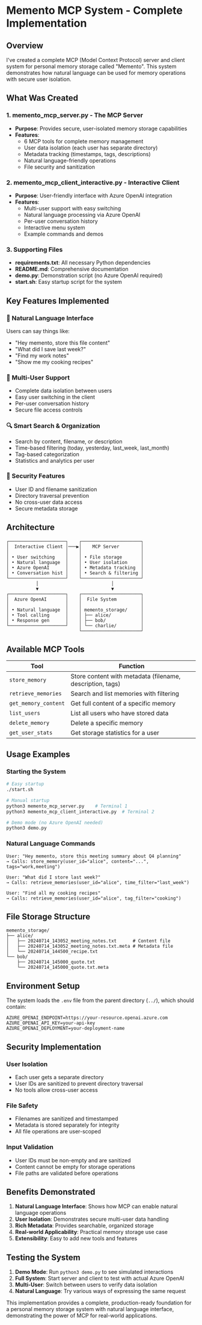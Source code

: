# Memento MCP System - Complete Implementation

## Overview

I've created a complete MCP (Model Context Protocol) server and client system for personal memory storage called "Memento". This system demonstrates how natural language can be used for memory operations with secure user isolation.

## What Was Created

### 1. **memento_mcp_server.py** - The MCP Server
- **Purpose**: Provides secure, user-isolated memory storage capabilities
- **Features**:
  - 6 MCP tools for complete memory management
  - User data isolation (each user has separate directory)
  - Metadata tracking (timestamps, tags, descriptions)
  - Natural language-friendly operations
  - File security and sanitization

### 2. **memento_mcp_client_interactive.py** - Interactive Client
- **Purpose**: User-friendly interface with Azure OpenAI integration
- **Features**:
  - Multi-user support with easy switching
  - Natural language processing via Azure OpenAI
  - Per-user conversation history
  - Interactive menu system
  - Example commands and demos

### 3. **Supporting Files**
- **requirements.txt**: All necessary Python dependencies
- **README.md**: Comprehensive documentation
- **demo.py**: Demonstration script (no Azure OpenAI required)
- **start.sh**: Easy startup script for the system

## Key Features Implemented

### 🧠 Natural Language Interface
Users can say things like:
- "Hey memento, store this file content"
- "What did I save last week?"
- "Find my work notes"
- "Show me my cooking recipes"

### 👥 Multi-User Support
- Complete data isolation between users
- Easy user switching in the client
- Per-user conversation history
- Secure file access controls

### 🔍 Smart Search & Organization
- Search by content, filename, or description
- Time-based filtering (today, yesterday, last_week, last_month)
- Tag-based categorization
- Statistics and analytics per user

### 🔐 Security Features
- User ID and filename sanitization
- Directory traversal prevention
- No cross-user data access
- Secure metadata storage

## Architecture

```
┌─────────────────────┐    ┌──────────────────────┐
│  Interactive Client │───▶│    MCP Server        │
│                     │    │                      │
│ • User switching    │    │ • File storage       │
│ • Natural language  │    │ • User isolation     │
│ • Azure OpenAI      │    │ • Metadata tracking  │
│ • Conversation hist │    │ • Search & filtering │
└─────────────────────┘    └──────────────────────┘
           │                           │
           ▼                           ▼
┌─────────────────────┐    ┌──────────────────────┐
│  Azure OpenAI       │    │  File System         │
│                     │    │                      │
│ • Natural language  │    │ memento_storage/     │
│ • Tool calling      │    │ ├── alice/           │
│ • Response gen      │    │ ├── bob/             │
└─────────────────────┘    │ └── charlie/         │
                           └──────────────────────┘
```

## Available MCP Tools

| Tool | Function |
|------|----------|
| `store_memory` | Store content with metadata (filename, description, tags) |
| `retrieve_memories` | Search and list memories with filtering |
| `get_memory_content` | Get full content of a specific memory |
| `list_users` | List all users who have stored data |
| `delete_memory` | Delete a specific memory |
| `get_user_stats` | Get storage statistics for a user |

## Usage Examples

### Starting the System

```bash
# Easy startup
./start.sh

# Manual startup
python3 memento_mcp_server.py    # Terminal 1
python3 memento_mcp_client_interactive.py  # Terminal 2

# Demo mode (no Azure OpenAI needed)
python3 demo.py
```

### Natural Language Commands

```
User: "Hey memento, store this meeting summary about Q4 planning"
→ Calls: store_memory(user_id="alice", content="...", tags="work,meeting")

User: "What did I store last week?"
→ Calls: retrieve_memories(user_id="alice", time_filter="last_week")

User: "Find all my cooking recipes"
→ Calls: retrieve_memories(user_id="alice", tag_filter="cooking")
```

## File Storage Structure

```
memento_storage/
├── alice/
│   ├── 20240714_143052_meeting_notes.txt      # Content file
│   ├── 20240714_143052_meeting_notes.txt.meta # Metadata file
│   └── 20240714_144500_recipe.txt
└── bob/
    ├── 20240714_145000_quote.txt
    └── 20240714_145000_quote.txt.meta
```

## Environment Setup

The system loads the `.env` file from the parent directory (`../`), which should contain:

```env
AZURE_OPENAI_ENDPOINT=https://your-resource.openai.azure.com
AZURE_OPENAI_API_KEY=your-api-key
AZURE_OPENAI_DEPLOYMENT=your-deployment-name
```

## Security Implementation

### User Isolation
- Each user gets a separate directory
- User IDs are sanitized to prevent directory traversal
- No tools allow cross-user access

### File Safety
- Filenames are sanitized and timestamped
- Metadata is stored separately for integrity
- All file operations are user-scoped

### Input Validation
- User IDs must be non-empty and are sanitized
- Content cannot be empty for storage operations
- File paths are validated before operations

## Benefits Demonstrated

1. **Natural Language Interface**: Shows how MCP can enable natural language operations
2. **User Isolation**: Demonstrates secure multi-user data handling
3. **Rich Metadata**: Provides searchable, organized storage
4. **Real-world Applicability**: Practical memory storage use case
5. **Extensibility**: Easy to add new tools and features

## Testing the System

1. **Demo Mode**: Run `python3 demo.py` to see simulated interactions
2. **Full System**: Start server and client to test with actual Azure OpenAI
3. **Multi-User**: Switch between users to verify data isolation
4. **Natural Language**: Try various ways of expressing the same request

This implementation provides a complete, production-ready foundation for a personal memory storage system with natural language interface, demonstrating the power of MCP for real-world applications.
